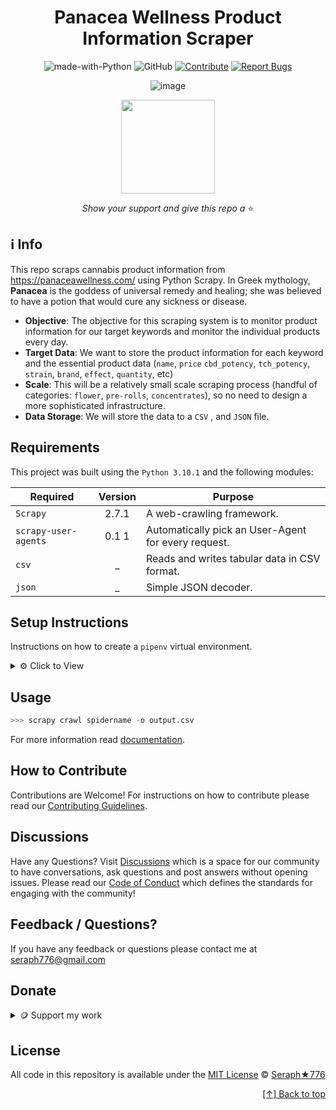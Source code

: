 <div id="top" align="center">
  
# Panacea Wellness Product Information Scraper 





![made-with-Python](https://img.shields.io/badge/Python-blue?&logo=python&logoColor=yellow&label=Built%20with&style=flat&labelColor=black)
![GitHub](https://img.shields.io/github/license/seraph776/seraph776?color=green&style=flat&labelColor=black&label=License)
[![Contribute](https://img.shields.io/badge/Contribute-black?&logo=github&logoColor=black&label=&flat&labelColor=yellow)](https://github.com/seraph776/panacea.com-scraper/blob/main/contributing.md) [![Report Bugs](https://img.shields.io/badge/Report%20Bugz-black?&logo=github&logoColor=black&label=&flat&labelColor=red)](https://github.com/seraph776/panacea.com-scraper/issues/new/choose)


    
![image](https://user-images.githubusercontent.com/72005563/212503466-2027e1cb-595d-49dd-a787-ab84fa536e9e.png)

<image src ="https://user-images.githubusercontent.com/72005563/212504042-4e6a8005-3b51-4b8e-8478-aecb00cd8853.png" width="150">



_Show your support and give this repo a_ ⭐

</div>  


## ℹ️ Info

This repo scraps cannabis product information from https://panaceawellness.com/ using Python Scrapy. 
In Greek mythology, **Panacea** is the goddess of universal remedy and healing; she was believed to have a potion that would cure any sickness or disease. 

- **Objective**: The objective for this scraping system is to monitor product information for our target keywords and monitor the individual products every day.
- **Target Data**: We want to store the product information for each keyword and the essential product data (`name`, `price` `cbd_potency`, `tch_potency`, `strain`, `brand`, `effect`, `quantity`, etc)
- **Scale**: This will be a relatively small scale scraping process (handful of categories: `flower`, `pre-rolls`, `concentrates`), so no need to design a more sophisticated infrastructure.
- **Data Storage**: We will store the data to a `CSV` , and `JSON` file.


## Requirements

This project was built using the `Python 3.10.1` and the following modules: 

| Required             | Version | Purpose                                             |
|----------------------|:-------:|-----------------------------------------------------|
| `Scrapy `            |  2.7.1  | A web-crawling framework.                           | 
| `scrapy-user-agents` |  0.1 1  | Automatically pick an User-Agent for every request. | 
| `csv`                |    _    | Reads and writes tabular data in CSV format.        | 
| `json`               |    _    | Simple JSON decoder.                                | 






## Setup Instructions

Instructions on how to create a `pipenv` virtual environment.

<details>

<summary>⚙️  Click to View </summary>

1. Download [zip file](https://github.com/seraph776/panacea.com-scraper/archive/refs/heads/main.zip) 
2. Extract zip files
3. Change directory into projectFolder:

```python
>>> cd projectFolder
```

4. Install from Pipfile:

```python
>>> pipenv install  
```

5. Activate virtual environment

```python
>>> pipenv shell
```

6. CD into project app directory

```python
>>> cd projectName/projectName
```


</details>


## Usage



```python
>>> scrapy crawl spidername -o output.csv
```


For more information read [documentation](https://github.com/seraph776/panacea.com-scraper).


## How to Contribute


Contributions are Welcome! For instructions on how to contribute please read our [Contributing Guidelines](https://github.com/seraph776/panacea.com-scraper/blob/main/CONTRIBUTING.md). 


## Discussions

Have any Questions? Visit [Discussions](https://github.com/seraph776/panacea.com-scraper/discussions) which is a space for our community to have conversations, ask questions and post answers without opening issues. Please read our [Code of Conduct](https://github.com/seraph776/panacea.com-scraper/blob/main/CODE-OF-CONDUCT.md) which defines the  standards for engaging with the community!


## Feedback / Questions?

If you have any feedback or questions please contact me at [seraph776@gmail.com](mailto:seraph776@gmail.com)



## Donate


<details>
<summary>🪙 Support my work </summary>


All donations help fund the continued development of new content.


| Coin                                                                                                                        | Address                                                     |
|-----------------------------------------------------------------------------------------------------------------------------|-------------------------------------------------------------|
| <img src="https://user-images.githubusercontent.com/72005563/206338569-a607c171-5dfe-47c4-abed-a7e3beeab5bf.png" width=150> | 3GhUQkT7jJcfu6xuqrAh8E9PR5hwQhTXsC                          |
| <img src="https://user-images.githubusercontent.com/72005563/206338723-44e6f026-01fd-41dd-ab31-0c184c78a896.png" width=150> | 0x6fA9A81b7e6373Ca5C55A265dFeAa0d438c91D81                  |
| <img src="https://user-images.githubusercontent.com/72005563/206338886-1a07e215-0664-472a-a2a9-2a6d4e38b694.png" width=150> | 0x9a5C640a853B8E759111A28C4D43224a090E53d9                  |
| <img src="https://user-images.githubusercontent.com/72005563/206338998-9819976d-622a-462c-8d88-897a8d5880f4.png" width=150> | [Buy me a Coffee](https://www.buymeacoffee.com/codecrypt76) |       


</details>

## License 

All code in this repository is available under the [MIT License](https://github.com/seraph776/panacea.com-scraper/blob/main/LICENSE) © [Seraph★776](https://github.com/seraph776)



<div align="right">

[[↑] Back to top](#top)

</div>  


